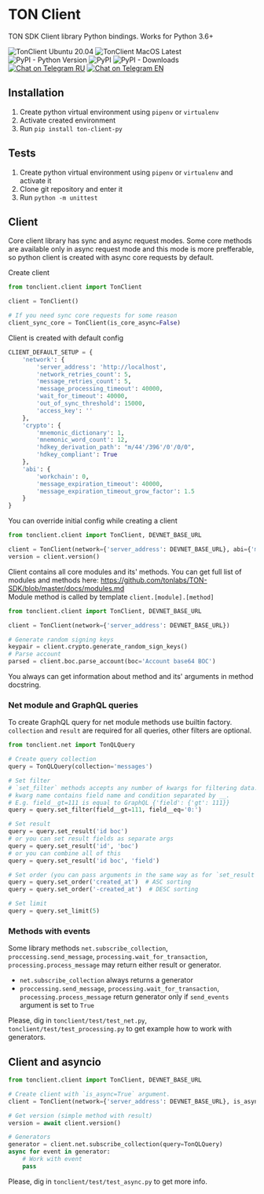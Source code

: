 # TON Client
TON SDK Client library Python bindings.
Works for Python 3.6+ 

![TonClient Ubuntu 20.04](https://github.com/move-ton/ton-client-py/workflows/TonClient%20Ubuntu%2020.04/badge.svg) 
![TonClient MacOS Latest](https://github.com/move-ton/ton-client-py/workflows/TonClient%20MacOS%20Latest/badge.svg)  
![PyPI - Python Version](https://img.shields.io/pypi/pyversions/ton-client-py?label=Python)
![PyPI](https://img.shields.io/pypi/v/ton-client-py?label=PyPI)
![PyPI - Downloads](https://img.shields.io/pypi/dm/ton-client-py?label=PyPI%20Downloads)  
[![Chat on Telegram RU](https://img.shields.io/badge/Chat%20on-Telegram%20RU-blue)](https://t.me/MOVETON_SDK_RU)
[![Chat on Telegram EN](https://img.shields.io/badge/Chat%20on-Telegram%20EN-blue)](https://t.me/MOVETON_SDK_EN)

## Installation
1. Create python virtual environment using `pipenv` or `virtualenv`
2. Activate created environment
3. Run `pip install ton-client-py`

## Tests
1. Create python virtual environment using `pipenv` or `virtualenv` and activate it
2. Clone git repository and enter it
3. Run `python -m unittest`

## Client
Core client library has sync and async request modes. Some core methods are available only in async request mode and 
this mode is more prefferable, so python client is created with async core requests by default.

Create client
```python
from tonclient.client import TonClient

client = TonClient()

# If you need sync core requests for some reason
client_sync_core = TonClient(is_core_async=False)
```

Client is created with default config
```python
CLIENT_DEFAULT_SETUP = {
    'network': {
        'server_address': 'http://localhost',
        'network_retries_count': 5,
        'message_retries_count': 5,
        'message_processing_timeout': 40000,
        'wait_for_timeout': 40000,
        'out_of_sync_threshold': 15000,
        'access_key': ''
    },
    'crypto': {
        'mnemonic_dictionary': 1,
        'mnemonic_word_count': 12,
        'hdkey_derivation_path': "m/44'/396'/0'/0/0",
        'hdkey_compliant': True
    },
    'abi': {
        'workchain': 0,
        'message_expiration_timeout': 40000,
        'message_expiration_timeout_grow_factor': 1.5
    }
}
```

You can override initial config while creating a client
```python
from tonclient.client import TonClient, DEVNET_BASE_URL

client = TonClient(network={'server_address': DEVNET_BASE_URL}, abi={'message_expiration_timeout': 30000})
version = client.version()
```

Client contains all core modules and its' methods. You can get full list of modules and methods here: 
https://github.com/tonlabs/TON-SDK/blob/master/docs/modules.md  
Module method is called by template `client.[module].[method]`
```python
from tonclient.client import TonClient, DEVNET_BASE_URL

client = TonClient(network={'server_address': DEVNET_BASE_URL})

# Generate random signing keys
keypair = client.crypto.generate_random_sign_keys()
# Parse account
parsed = client.boc.parse_account(boc='Account base64 BOC')
```
You always can get information about method and its' arguments in method docstring.

### Net module and GraphQL queries
To create GraphQL query for net module methods use builtin factory.  
`collection` and `result` are required for all queries, other filters are optional.
```python
from tonclient.net import TonQLQuery

# Create query collection
query = TonQLQuery(collection='messages')

# Set filter
# `set_filter` methods accepts any number of kwargs for filtering data.
# kwarg name contains field name and condition separated by __.
# E.g. field__gt=111 is equal to GraphQL {'field': {'gt': 111}}
query = query.set_filter(field__gt=111, field__eq='0:')

# Set result
query = query.set_result('id boc')
# or you can set result fields as separate args
query = query.set_result('id', 'boc')
# or you can combine all of this
query = query.set_result('id boc', 'field')

# Set order (you can pass arguments in the same way as for `set_result`)
query = query.set_order('created_at')  # ASC sorting
query = query.set_order('-created_at')  # DESC sorting

# Set limit
query = query.set_limit(5)
```

### Methods with events
Some library methods `net.subscribe_collection`, `proccessing.send_message`, `processing.wait_for_transaction`, 
`processing.process_message` may return either result or generator.  

- `net.subscribe_collection` always returns a generator  
- `proccessing.send_message`, `processing.wait_for_transaction`, 
`processing.process_message` return generator only if `send_events` argument is set to `True`

Please, dig in `tonclient/test/test_net.py`, `tonclient/test/test_processing.py` to get example how to work with 
generators.

## Client and asyncio
```python
from tonclient.client import TonClient, DEVNET_BASE_URL

# Create client with `is_async=True` argument.
client = TonClient(network={'server_address': DEVNET_BASE_URL}, is_async=True)

# Get version (simple method with result)
version = await client.version()

# Generators
generator = client.net.subscribe_collection(query=TonQLQuery)
async for event in generator:
    # Work with event
    pass
```

Please, dig in `tonclient/test/test_async.py` to get more info.

